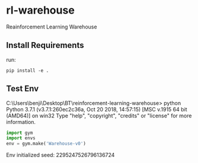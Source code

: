 # rl-warehouse

Reainforcement Learning Warehouse

## Install Requirements

run:

```
pip install -e .
```

## Test Env

C:\Users\benji\Desktop\BT\reinforcement-learning-warehouse> python  
Python 3.7.1 (v3.7.1:260ec2c36a, Oct 20 2018, 14:57:15) [MSC v.1915 64 bit (AMD64)] on win32
Type "help", "copyright", "credits" or "license" for more information.

```python
import gym
import envs
env = gym.make('Warehouse-v0')
```

Env initialized seed: 2295247526796136724
